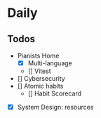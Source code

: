 # Daily

## Todos

- Pianists Home
    - [x] Multi-language
    - [] Vitest
- [] Cybersecurity
- [] Atomic habits
    - [] Habit Scorecard
- [x] System Design: resources
